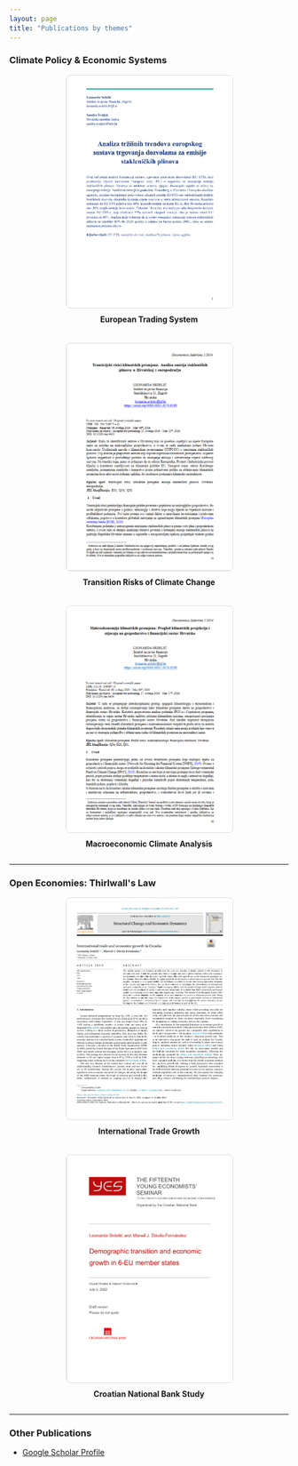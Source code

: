 ```yaml
---
layout: page
title: "Publications by themes"
---
```


### **Climate Policy & Economic Systems**

<div style="display: flex; justify-content: center; flex-wrap: wrap; gap: 20px;">
  <div style="flex: 1 1 300px; text-align: center; max-width: 300px;">
    <a href="https://hrcak.srce.hr/file/465846" target="_blank">
      <img src="assets/eu_ets.png" alt="Research 1" style="max-width: 100%; height: auto; border: 1px solid #ddd; border-radius: 8px;">
    </a>
    <p style="margin-top: 8px; font-weight: bold;">European Trading System</p>
  </div>

  <div style="flex: 1 1 300px; text-align: center; max-width: 300px;">
    <a href="https://morepress.unizd.hr/journals/index.php/oeconomicajadertina/article/view/4433" target="_blank">
      <img src="assets/tranz.png" alt="Research 2" style="max-width: 100%; height: auto; border: 1px solid #ddd; border-radius: 8px;">
    </a>
    <p style="margin-top: 8px; font-weight: bold;">Transition Risks of Climate Change</p>
  </div>  

  <div style="flex: 1 1 300px; text-align: center; max-width: 300px;">
    <a href="https://morepress.unizd.hr/journals/index.php/oeconomicajadertina/article/view/4434" target="_blank">
      <img src="assets/makro.png" alt="Research 3" style="max-width: 100%; height: auto; border: 1px solid #ddd; border-radius: 8px;">
    </a>
    <p style="margin-top: 8px; font-weight: bold;">Macroeconomic Climate Analysis</p>
  </div>
</div>

---

### **Open Economies: Thirlwall's Law**

<div style="display: flex; justify-content: center; flex-wrap: wrap; gap: 20px;">
  <div style="flex: 1 1 300px; text-align: center; max-width: 300px;">
    <a href="https://pdf.sciencedirectassets.com/..." target="_blank">
      <img src="assets/sced.png" alt="Research 4" style="max-width: 100%; height: auto; border: 1px solid #ddd; border-radius: 8px;">
    </a>
    <p style="margin-top: 8px; font-weight: bold;">International Trade Growth</p>
  </div>

  <div style="flex: 1 1 300px; text-align: center; max-width: 300px;">
    <a href="https://www.hnb.hr/documents/20182/4135487/srdelic-davila-fernandez.pdf" target="_blank">
      <img src="assets/demo.png" alt="Research 5" style="max-width: 100%; height: auto; border: 1px solid #ddd; border-radius: 8px;">
    </a>
    <p style="margin-top: 8px; font-weight: bold;">Croatian National Bank Study</p>
  </div>
</div>

---

### **Other Publications**

<ul>
  <li><a href="https://scholar.google.com/citations?user=EH07ckMAAAAJ&hl=en" target="_blank">Google Scholar Profile</a></li>
</ul>

